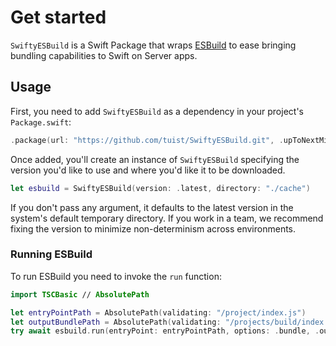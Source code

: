 # Get started

`SwiftyESBuild` is a Swift Package that wraps [ESBuild](https://esbuild.github.io) to ease bringing bundling capabilities to Swift on Server apps.


## Usage

First, you need to add `SwiftyESBuild` as a dependency in your project's `Package.swift`:

```swift
.package(url: "https://github.com/tuist/SwiftyESBuild.git", .upToNextMinor(from: "0.2.0"))
```

Once added, you'll create an instance of `SwiftyESBuild` specifying the version you'd like to use and where you'd like it to be downloaded.

```swift
let esbuild = SwiftyESBuild(version: .latest, directory: "./cache")
```

If you don't pass any argument, it defaults to the latest version in the system's default temporary directory. If you work in a team, we recommend fixing the version to minimize non-determinism across environments.

### Running ESBuild

To run ESBuild you need to invoke the `run` function:

```swift
import TSCBasic // AbsolutePath

let entryPointPath = AbsolutePath(validating: "/project/index.js")
let outputBundlePath = AbsolutePath(validating: "/projects/build/index.js")
try await esbuild.run(entryPoint: entryPointPath, options: .bundle, .outfile(outputBundlePath))
```
